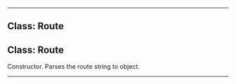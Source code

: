 <!---->
<!--# Global-->
<!---->





* * *

## Class: Route



## Class: Route
Constructor. Parses the route string to object.



* * *










